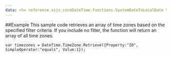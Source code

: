 ```yaml
---
data: <%= reference.ssjs_coreDateTime.functions.SystemDateToLocalDate %>
---
```


##Example
This sample code retrieves an array of time zones based on the specified filter criteria. If you include no filter, the function will return an array of all time zones.
```
var timezones = DateTime.TimeZone.Retrieve({Property:"ID", SimpleOperator:"equals", Value:1});
```
